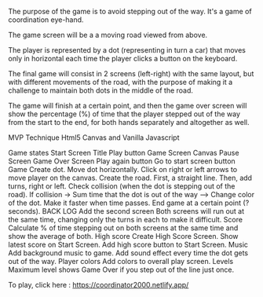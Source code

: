 The purpose of the game is to avoid stepping out of the way. It's a game of coordination eye-hand.

The game screen will be a a moving road viewed from above.

The player is represented by a dot (representing in turn a car) that moves only in horizontal each time the player clicks a button on the keyboard.

The final game will consist in 2 screens (left-right) with the same layout, but with different movements of the road, with the purpose of making it a challenge to maintain both dots in the middle of the road.

The game will finish at a certain point, and then the game over screen will show the percentage (%) of time that the player stepped out of the way from the start to the end, for both hands separately and altogether as well.

MVP
Technique
Html5 Canvas and Vanilla Javascript

Game states
Start Screen
Title
Play button
Game Screen
Canvas
Pause Screen
Game Over Screen
Play again button
Go to start screen button
Game
Create dot.
Move dot horizontally.
Click on right or left arrows to move player on the canvas.
Create the road.
First, a straight line.
Then, add turns, right or left.
Check collision (when the dot is stepping out of the road).
If collision -> Sum time that the dot is out of the way --> Change color of the dot.
Make it faster when time passes.
End game at a certain point (? seconds).
BACK LOG
Add the second screen
Both screens will run out at the same time, changing only the turns in each to make it difficult.
Score
Calculate % of time stepping out on both screens at the same time and show the average of both.
High score
Create High Score Screen.
Show latest score on Start Screen.
Add high score button to Start Screen.
Music
Add background music to game.
Add sound effect every time the dot gets out of the way.
Player colors
Add colors to overall play screen.
Levels
Maximum level shows Game Over if you step out of the line just once.

To play, click here : https://coordinator2000.netlify.app/
